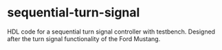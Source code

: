 # sequential-turn-signal
HDL code for a sequential turn signal controller with testbench.
Designed after the turn signal functionality of the Ford Mustang.
